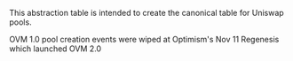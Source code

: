 This abstraction table is intended to create the canonical table for Uniswap pools.

OVM 1.0 pool creation events were wiped at Optimism's Nov 11 Regenesis which launched OVM 2.0
